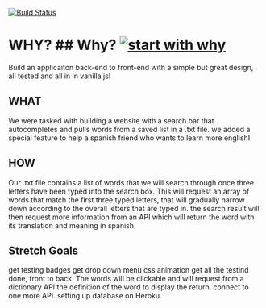 [![Build Status](https://travis-ci.org/javascriptthehut/auto_complete.svg?branch=master)](https://travis-ci.org/javascriptthehut/auto_complete)


# WHY? ## Why? [![start with why](https://img.shields.io/badge/start%20with-why%3F-brightgreen.svg?style=flat)](http://www.ted.com/talks/simon_sinek_how_great_leaders_inspire_action)
Build an applicaiton back-end to front-end with a simple but great design, all tested and all in in vanilla js!

## WHAT
We were tasked with building a website with a search bar that autocompletes and pulls words from a saved list in a .txt file.
we added a special feature to help a spanish friend who wants to learn more english!

## HOW

Our .txt file contains a list of words that we will search through once three letters have been typed into the search box.
This will request an array of words that match the first three typed letters, that will gradually narrow down according to the overall letters that are typed in.
the search result will then request more information from an API which will return the word with its translation and meaning in spanish.

## Stretch Goals

get testing badges
get drop down menu css animation
get all the testind done, front to back.
The words will be clickable and will request from a dictionary API the definition of the word to display the return.
connect to one more API.
setting up database on Heroku.
